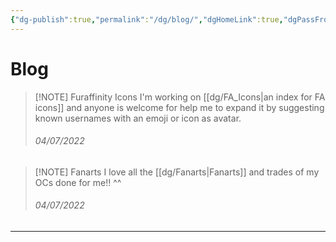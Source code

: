 ```yaml
---
{"dg-publish":true,"permalink":"/dg/blog/","dgHomeLink":true,"dgPassFrontmatter":false}
---
```


# Blog
> [!NOTE] Furaffinity Icons
> I'm working on [[dg/FA_Icons|an index for FA icons]] and anyone is welcome for help me to expand it by suggesting known usernames with an emoji or icon as avatar.
> <h6>04/07/2022</h6>

> [!NOTE] Fanarts
> I love all the [[dg/Fanarts|Fanarts]] and trades of my OCs done for me!! ^^
> <h6>04/07/2022</h6>

____